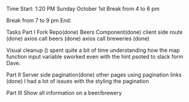 Time Start: 1:20 PM Sunday October 1st
Break from 4 to 6 pm

Break from 7 to 9 pm
End:

Tasks
Part I
  Fork Repo(done) 
  Beers Component(done)
  client side route (done)
  axios call beers (done)
  axios call breweries (done)
  
  Visual cleanup ()  spent quite a bit of time understanding how the map function input variable sworked even with the hint psoted to slack form Dave.

Part II
  Server side pagination(done) 
  other pages using pagination links (done) I had a lot of issues with the styling the pagination

Part III
  Show all information on a beer/brewery
